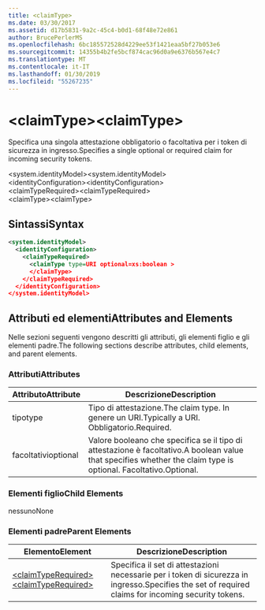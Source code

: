 ```yaml
---
title: <claimType>
ms.date: 03/30/2017
ms.assetid: d17b5831-9a2c-45c4-b0d1-68f48e72e861
author: BrucePerlerMS
ms.openlocfilehash: 6bc185572528d4229ee53f1421eaa5bf27b053e6
ms.sourcegitcommit: 14355b4b2fe5bcf874cac96d0a9e6376b567e4c7
ms.translationtype: MT
ms.contentlocale: it-IT
ms.lasthandoff: 01/30/2019
ms.locfileid: "55267235"
---
```

# <a name="claimtype"></a><span data-ttu-id="48cf7-101">\<claimType></span><span class="sxs-lookup"><span data-stu-id="48cf7-101">\<claimType></span></span>
<span data-ttu-id="48cf7-102">Specifica una singola attestazione obbligatorio o facoltativa per i token di sicurezza in ingresso.</span><span class="sxs-lookup"><span data-stu-id="48cf7-102">Specifies a single optional or required claim for incoming security tokens.</span></span>  
  
 <span data-ttu-id="48cf7-103">\<system.identityModel></span><span class="sxs-lookup"><span data-stu-id="48cf7-103">\<system.identityModel></span></span>  
<span data-ttu-id="48cf7-104">\<identityConfiguration></span><span class="sxs-lookup"><span data-stu-id="48cf7-104">\<identityConfiguration></span></span>  
<span data-ttu-id="48cf7-105">\<claimTypeRequired></span><span class="sxs-lookup"><span data-stu-id="48cf7-105">\<claimTypeRequired></span></span>  
<span data-ttu-id="48cf7-106">\<claimType></span><span class="sxs-lookup"><span data-stu-id="48cf7-106">\<claimType></span></span>  
  
## <a name="syntax"></a><span data-ttu-id="48cf7-107">Sintassi</span><span class="sxs-lookup"><span data-stu-id="48cf7-107">Syntax</span></span>  
  
```xml  
<system.identityModel>  
  <identityConfiguration>  
    <claimTypeRequired>  
      <claimType type=URI optional=xs:boolean >  
      </claimType>  
    </claimTypeRequired>  
  </identityConfiguration>  
</system.identityModel>  
```  
  
## <a name="attributes-and-elements"></a><span data-ttu-id="48cf7-108">Attributi ed elementi</span><span class="sxs-lookup"><span data-stu-id="48cf7-108">Attributes and Elements</span></span>  
 <span data-ttu-id="48cf7-109">Nelle sezioni seguenti vengono descritti gli attributi, gli elementi figlio e gli elementi padre.</span><span class="sxs-lookup"><span data-stu-id="48cf7-109">The following sections describe attributes, child elements, and parent elements.</span></span>  
  
### <a name="attributes"></a><span data-ttu-id="48cf7-110">Attributi</span><span class="sxs-lookup"><span data-stu-id="48cf7-110">Attributes</span></span>  
  
|<span data-ttu-id="48cf7-111">Attributo</span><span class="sxs-lookup"><span data-stu-id="48cf7-111">Attribute</span></span>|<span data-ttu-id="48cf7-112">Descrizione</span><span class="sxs-lookup"><span data-stu-id="48cf7-112">Description</span></span>|  
|---------------|-----------------|  
|<span data-ttu-id="48cf7-113">tipo</span><span class="sxs-lookup"><span data-stu-id="48cf7-113">type</span></span>|<span data-ttu-id="48cf7-114">Tipo di attestazione.</span><span class="sxs-lookup"><span data-stu-id="48cf7-114">The claim type.</span></span> <span data-ttu-id="48cf7-115">In genere un URI.</span><span class="sxs-lookup"><span data-stu-id="48cf7-115">Typically a URI.</span></span> <span data-ttu-id="48cf7-116">Obbligatorio.</span><span class="sxs-lookup"><span data-stu-id="48cf7-116">Required.</span></span>|  
|<span data-ttu-id="48cf7-117">facoltativi</span><span class="sxs-lookup"><span data-stu-id="48cf7-117">optional</span></span>|<span data-ttu-id="48cf7-118">Valore booleano che specifica se il tipo di attestazione è facoltativo.</span><span class="sxs-lookup"><span data-stu-id="48cf7-118">A boolean value that specifies whether the claim type is optional.</span></span> <span data-ttu-id="48cf7-119">Facoltativo.</span><span class="sxs-lookup"><span data-stu-id="48cf7-119">Optional.</span></span>|  
  
### <a name="child-elements"></a><span data-ttu-id="48cf7-120">Elementi figlio</span><span class="sxs-lookup"><span data-stu-id="48cf7-120">Child Elements</span></span>  
 <span data-ttu-id="48cf7-121">nessuno</span><span class="sxs-lookup"><span data-stu-id="48cf7-121">None</span></span>  
  
### <a name="parent-elements"></a><span data-ttu-id="48cf7-122">Elementi padre</span><span class="sxs-lookup"><span data-stu-id="48cf7-122">Parent Elements</span></span>  
  
|<span data-ttu-id="48cf7-123">Elemento</span><span class="sxs-lookup"><span data-stu-id="48cf7-123">Element</span></span>|<span data-ttu-id="48cf7-124">Descrizione</span><span class="sxs-lookup"><span data-stu-id="48cf7-124">Description</span></span>|  
|-------------|-----------------|  
|[<span data-ttu-id="48cf7-125">\<claimTypeRequired></span><span class="sxs-lookup"><span data-stu-id="48cf7-125">\<claimTypeRequired></span></span>](../../../../../docs/framework/configure-apps/file-schema/windows-identity-foundation/claimtyperequired.md)|<span data-ttu-id="48cf7-126">Specifica il set di attestazioni necessarie per i token di sicurezza in ingresso.</span><span class="sxs-lookup"><span data-stu-id="48cf7-126">Specifies the set of required claims for incoming security tokens.</span></span>|
